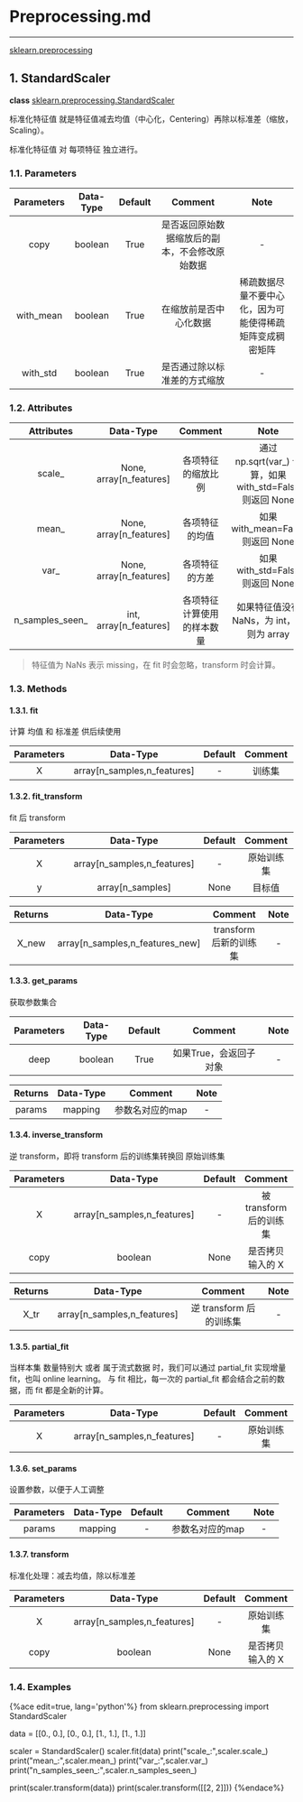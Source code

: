 <!-- toc -->

# Preprocessing.md

---

[sklearn.preprocessing](https://scikit-learn.org/stable/modules/preprocessing.html)

## 1. StandardScaler

**class** [sklearn.preprocessing.StandardScaler](https://scikit-learn.org/stable/modules/generated/sklearn.preprocessing.StandardScaler.html#sklearn.preprocessing.StandardScaler)

标准化特征值 就是特征值减去均值（中心化，Centering）再除以标准差（缩放，Scaling）。

标准化特征值 对 每项特征 独立进行。

### 1.1. Parameters

Parameters | Data-Type | Default | Comment | Note
:-:|:-:|:-:|:-:|:-:
copy | boolean | True | 是否返回原始数据缩放后的副本，不会修改原始数据 | -
with_mean | boolean | True | 在缩放前是否中心化数据 | 稀疏数据尽量不要中心化，因为可能使得稀疏矩阵变成稠密矩阵
with_std | boolean | True | 是否通过除以标准差的方式缩放 | -

### 1.2. Attributes

Attributes | Data-Type | Comment | Note
:-:|:-:|:-:|:-:
scale_ | None, array[n_features] | 各项特征的缩放比例 | 通过 np.sqrt(var_) 计算，如果 with_std=False 则返回 None
mean_ | None, array[n_features] | 各项特征的均值 | 如果 with_mean=False 则返回 None
var_ | None, array[n_features] | 各项特征的方差 | 如果 with_std=False 则返回 None
n\_samples\_seen_ | int, array[n_features] | 各项特征计算使用的样本数量 | 如果特征值没有 NaNs，为 int，否则为 array

> 特征值为 NaNs 表示 missing，在 fit 时会忽略，transform 时会计算。

### 1.3. Methods

#### 1.3.1. fit

计算 均值 和 标准差 供后续使用

Parameters | Data-Type | Default | Comment | Note
:-:|:-:|:-:|:-:|:-:
X | array[n_samples,n_features] | - | 训练集 | -

#### 1.3.2. fit_transform

fit 后 transform

Parameters | Data-Type | Default | Comment | Note
:-:|:-:|:-:|:-:|:-:
X | array[n_samples,n_features] | - | 原始训练集 | -
y | array[n_samples] | None | 目标值 | -

Returns | Data-Type | Comment | Note
:-:|:-:|:-:|:-:
X_new | array[n_samples,n_features_new] | transform后新的训练集 | -
#### 1.3.3. get_params

获取参数集合

Parameters | Data-Type | Default | Comment | Note
:-:|:-:|:-:|:-:|:-:
deep | boolean | True | 如果True，会返回子对象 | -

Returns | Data-Type | Comment | Note
:-:|:-:|:-:|:-:
params | mapping | 参数名对应的map | -
#### 1.3.4. inverse_transform

逆 transform，即将 transform 后的训练集转换回 原始训练集

Parameters | Data-Type | Default | Comment | Note
:-:|:-:|:-:|:-:|:-:
X | array[n_samples,n_features] | - | 被 transform 后的训练集 | -
copy | boolean | None | 是否拷贝输入的 X | -

Returns | Data-Type | Comment | Note
:-:|:-:|:-:|:-:
X_tr | array[n_samples,n_features] | 逆 transform 后的训练集 | -

#### 1.3.5. partial_fit

当样本集 数量特别大 或者 属于流式数据 时，我们可以通过 partial_fit 实现增量fit，也叫 online learning。 与 fit 相比，每一次的 partial_fit 都会结合之前的数据，而 fit 都是全新的计算。

Parameters | Data-Type | Default | Comment | Note
:-:|:-:|:-:|:-:|:-:
X | array[n_samples,n_features] | - |原始训练集 | -

#### 1.3.6. set_params

设置参数，以便于人工调整

Parameters | Data-Type | Default | Comment | Note
:-:|:-:|:-:|:-:|:-:
params | mapping | - | 参数名对应的map | -

#### 1.3.7. transform

标准化处理：减去均值，除以标准差

Parameters | Data-Type | Default | Comment | Note
:-:|:-:|:-:|:-:|:-:
X | array[n_samples,n_features] | - | 原始训练集 | -
copy | boolean | None | 是否拷贝输入的 X | -

### 1.4. Examples

{%ace edit=true, lang='python'%}
from sklearn.preprocessing import StandardScaler

data = [[0., 0.], [0., 0.], [1., 1.], [1., 1.]]

scaler = StandardScaler()
scaler.fit(data)
print("scale_:",scaler.scale_)
print("mean_:",scaler.mean_)
print("var_:",scaler.var_)
print("n_samples_seen_:",scaler.n_samples_seen_)

print(scaler.transform(data))
print(scaler.transform([[2, 2]]))
{%endace%}
